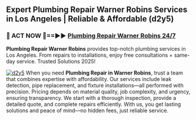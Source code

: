 ## Expert Plumbing Repair Warner Robins Services in Los Angeles | Reliable & Affordable (d2y5)  

<h3>🚿 ACT NOW 🌟==►► <a href="https://tinyurl.com/2ne6vx2x" rel="nofollow">Plumbing Repair Warner Robins 24/7</a></h3>

**Plumbing Repair Warner Robins** provides top-notch plumbing services in Los Angeles. From repairs to installations, enjoy free consultations + same-day service. Trusted Solutions 2025!

[![d2y5](https://i.imgur.com/4PFF4AK.jpeg)](https://tinyurl.com/2ne6vx2x)
When you need **Plumbing Repair in Warner Robins**, trust a team that combines expertise with affordability. Our services include leak detection, pipe replacement, and fixture installations—all performed with precision. Pricing depends on material quality, job complexity, and urgency, ensuring transparency. We start with a thorough inspection, provide a detailed quote, and complete repairs efficiently. With us, you get lasting solutions and peace of mind—no hidden fees, just reliable service.